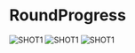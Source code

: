 RoundProgress
=============
![SHOT1](https://github.com/qduningning/RoundProgress/blob/master/pic1.png)
![SHOT1](https://github.com/qduningning/RoundProgress/blob/master/pic2.png)
![SHOT1](https://github.com/qduningning/RoundProgress/blob/master/pic3.png)
